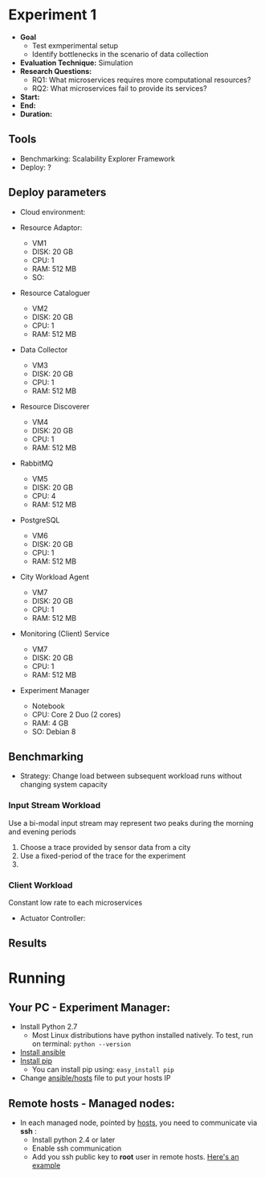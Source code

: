 # Experiment 1

* **Goal**
  * Test exmperimental setup
  * Identify bottlenecks in the scenario of data collection
* **Evaluation Technique:** Simulation
* **Research Questions:**
  * RQ1: What microservices requires more computational resources? 
  * RQ2: What microservices fail to provide its services?
* **Start:**
* **End:**
* **Duration:**

## Tools

* Benchmarking: Scalability Explorer Framework
* Deploy: ?

## Deploy parameters

* Cloud environment: 

* Resource Adaptor:
  * VM1
  * DISK: 20 GB
  * CPU: 1
  * RAM: 512 MB
  * SO: 
* Resource Cataloguer
  * VM2
  * DISK: 20 GB
  * CPU: 1
  * RAM: 512 MB
* Data Collector
  * VM3
  * DISK: 20 GB
  * CPU: 1
  * RAM: 512 MB
* Resource Discoverer
  * VM4
  * DISK: 20 GB
  * CPU: 1
  * RAM: 512 MB
* RabbitMQ
  * VM5
  * DISK: 20 GB
  * CPU: 4
  * RAM: 512 MB
* PostgreSQL
  * VM6
  * DISK: 20 GB
  * CPU: 1
  * RAM: 512 MB
* City Workload Agent
  * VM7
  * DISK: 20 GB
  * CPU: 1
  * RAM: 512 MB
* Monitoring (Client) Service
  * VM7
  * DISK: 20 GB
  * CPU: 1
  * RAM: 512 MB
* Experiment Manager
  * Notebook
  * CPU: Core 2 Duo (2 cores)
  * RAM: 4 GB
  * SO: Debian 8

## Benchmarking

* Strategy: Change load between subsequent workload runs without changing
system capacity

### Input Stream Workload

Use a bi-modal input stream may represent two peaks during the morning and
evening periods

1. Choose a trace provided by sensor data from a city
2. Use a fixed-period of the trace for the experiment
3. 

### Client Workload

Constant low rate to each microservices
  * Actuator Controller:

## Results


# Running

## Your PC - Experiment Manager:

* Install Python 2.7
  * Most Linux distributions have python installed natively. To test, 
  run on terminal: ```python --version```
* [Install ansible](http://docs.ansible.com/ansible/intro_installation.html)
* [Install pip](https://pip.pypa.io/en/stable/installing/)
  * You can install pip using: ```easy_install pip```
* Change [ansible/hosts](ansible/hosts) file to put your hosts IP

## Remote hosts - Managed nodes:

* In each managed node, pointed by [hosts](ansible/hosts), you need to
communicate via **ssh** :
  * Install python 2.4 or later
  * Enable ssh communication
  * Add you ssh public key to **root** user in remote hosts. [Here's an
  example](https://www.digitalocean.com/community/tutorials/how-to-configure-ssh-key-based-authentication-on-a-linux-server)
